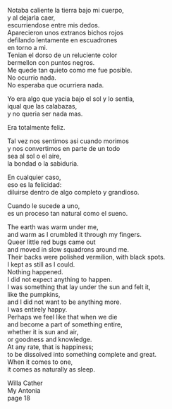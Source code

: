 
Notaba caliente la tierra bajo mi cuerpo,  
y al dejarla caer,  
escurriendose entre mis dedos.  
Aparecieron unos extranos bichos rojos  
defilando lentamente en escuadrones  
en torno a mi.  
Tenian el dorso de un reluciente color  
bermellon con puntos negros.  
Me quede tan quieto como me fue posible.  
No ocurrio nada.  
No esperaba que ocurriera nada.  

Yo era algo que yacia bajo el sol y lo sentia,  
iqual que las calabazas,  
y no queria ser nada mas.

Era totalmente feliz.  

Tal vez nos sentimos asi cuando morimos  
y nos convertimos en parte de un todo  
sea al sol o el aire,  
la bondad o la sabiduria.

En cualquier caso,  
eso es la felicidad:  
diluirse dentro de algo completo y grandioso.

Cuando le sucede a uno,  
es un proceso tan natural como el sueno.  

The earth was warm under me,  
and warm as I crumbled it through my fingers.  
Queer little red bugs came out  
and moved in slow squadrons around me.  
Their backs were polished vermilion, with black spots.  
I kept as still as I could.  
Nothing happened.  
I did not expect anything to happen.  
I was something that lay under the sun and felt it,  
like the pumpkins,  
and I did not want to be anything more.  
I was entirely happy.  
Perhaps we feel like that when we die  
and become a part of something entire,  
whether it is sun and air,  
or goodness and knowledge.  
At any rate, that is happiness;  
to be dissolved into something complete and great.  
When it comes to one,  
it comes as naturally as sleep.  

Willa Cather     
My Antonia  
page 18

